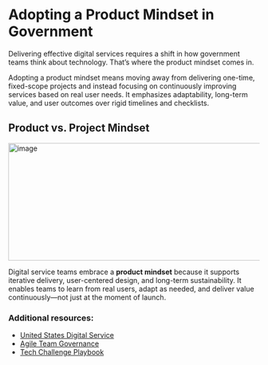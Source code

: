 # Adopting a Product Mindset in Government
Delivering effective digital services requires a shift in how government teams think about technology. That’s where the product mindset comes in.

Adopting a product mindset means moving away from delivering one-time, fixed-scope projects and instead focusing on continuously improving services based on real user needs. It emphasizes adaptability, long-term value, and user outcomes over rigid timelines and checklists.

## Product vs. Project Mindset

<img width="615" height="236" alt="image" src="https://github.com/user-attachments/assets/6622337b-f393-4bd9-b12e-0db345ac8b5b" />


Digital service teams embrace a **product mindset** because it supports iterative delivery, user-centered design, and long-term sustainability. It enables teams to learn from real users, adapt as needed, and deliver value continuously—not just at the moment of launch.

### Additional resources:
- [United States Digital Service](https://www.usds.gov/)
- [Agile Team Governance](https://www.pmi.org/disciplined-agile/people/governing-agile-teams)
- [Tech Challenge Playbook](https://techfarhub.usds.gov/resources/learning-center/field-guides/tech-challenge-playbook/)
